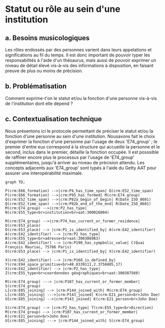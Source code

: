 # Statut ou rôle au sein d'une institution

## a. Besoins musicologiques

Les rôles endossés par des personnes varient dans leurs appelations et significations au fil du temps. Il est donc important de pouvoir typer les responsabilités à l'aide d'un thésaurus, mais aussi de pouvoir exprimer un niveau de détail élevé vis-à-vis des informations à disposition, en faisant preuve de plus ou moins de précision.

## b. Problématisation

Comment exprime-t'on le statut et/ou la fonction d'une personne vis-à-vis de l'institution dont elle dépend ?

## c. Contextualisation technique

Nous présentons ici le protocole permettant de préciser le statut et/ou la fonction d'une personne au sein d'une institution. Nousavons fait le choix d'exprimer la fonction d'une personne par l'usage de deux 'E74_group' ; le premier d'entre eux correspond à la structure qui accueille la personne et le second, inclus dans le premier, détaille la fonction occupée. Il est posssible de raffiner encore plus le processus par l'usage de 'E74_group' supplémentaires, jusqu'à arriver au niveau de précision attendu. Les concepts adjacents aux 'E74_group' sont typés à l'aide du Getty AAT pour assurer une interopérabilité maximale.

```mermaid
graph TD;

P(crm:E66_formation) -->|crm:P4_has_time_span| Q(crm:E52_time_span)
P(crm:E66_formation) -->|crm:P95_has_formed| M(crm:E74_group)
Q(crm:E52_time_span) -->|crm:P82a_begin_of_begin| R(Date_ISO_8601)
Q(crm:E52_time_span) -->|crm:P82b_end_of_the_end| R(Date_ISO_8601)
M(crm:E74_group) -->|crm:P2_has_type| N(crm:E55_type<br>institution<br>aat:300026004)

M(crm:E74_group) -->|crm:P74_has_current_or_former_residence| O(crm:E53_place)
O(crm:E53_place) --> |crm:P1_is_identified_by| A(crm:E42_identifier)
A(crm:E42_identifier) --> |crm:P2_has_type| B(crm:E55_type<br>adresse<br>aat:300386983)
A(crm:E42_identifier) --> |crm:P190_has_sympbolic_value| C(Quai François Mauriac, 75706 Paris)
O(crm:E53_place) --> |crm:P1_is_identified_by| X(crm:E42_identifier)

X(crm:E42_identifier) --> |crm:P168_is_defined_by| Y(crm:E94_space_primitive<br>48.8339111,2.3750405,17)
X(crm:E42_identifier) --> |crm:P2_has_type| Z(crm:E55_type<br>coordonnées géographiques<br>aat:300387569)

M(crm:E74_group) ---> |crm:P107_has_current_or_former_member| S(crm:E74_group)
L[crm:E85_joining] --> |crm:P144_joined_with| M(crm:E74_group)
L[crm:E85_joining] --->|crm:P143_joined| K(crm:E21_person<br>John Doe)
U[crm:E85_joining] -->|crm:P143_joined| K(crm:E21_person<br>John Doe)

S(crm:E74_group) --> |crm:P2_has_type| T(crm:E55_type<br>Direction)
M(crm:E74_group) --> |crm:P107_has_current_or_former_member| K(crm:E21_person<br>John Doe)
U[crm:E85_joining] ---> |crm:P144_joined_with| S(crm:E74_group)



```



